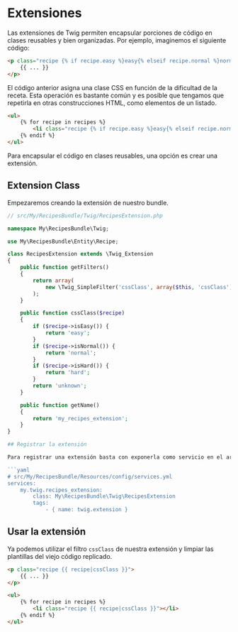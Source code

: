 # Extensiones

Las extensiones de Twig permiten encapsular porciones de código en clases reusables y bien organizadas. Por ejemplo, imaginemos el siguiente código:

```html
<p class="recipe {% if recipe.easy %}easy{% elseif recipe.normal %}normal{% else %}hard{% endif %}">
    {{ ... }}
</p>
```

El código anterior asigna una clase CSS en función de la dificultad de la receta. Esta operación es bastante común y es posible que tengamos que repetirla en otras construcciones HTML, como elementos de un listado.

```html
<ul>
    {% for recipe in recipes %}
        <li class="recipe {% if recipe.easy %}easy{% elseif recipe.normal %}normal{% else %}hard{% endif %}"></li>
    {% endif %}
</ul>
```

Para encapsular el código en clases reusables, una opción es crear una extensión.


## Extension Class

Empezaremos creando la extensión de nuestro bundle.

```php
// src/My/RecipesBundle/Twig/RecipesExtension.php

namespace My\RecipesBundle\Twig;

use My\RecipesBundle\Entity\Recipe;

class RecipesExtension extends \Twig_Extension
{
    public function getFilters()
    {
        return array(
            new \Twig_SimpleFilter('cssClass', array($this, 'cssClass')),
        );
    }

    public function cssClass($recipe)
    {
        if ($recipe->isEasy()) {
            return 'easy';
        }
        if ($recipe->isNormal()) {
            return 'normal';
        }
        if ($recipe->isHard()) {
            return 'hard';
        }
        return 'unknown';
    }

    public function getName()
    {
        return 'my_recipes_extension';
    }
}

## Registrar la extensión

Para registrar una extensión basta con exponerla como servicio en el archivo `services.yml` del bundle y añadirle el tag `twig.extension` tal y como se muestra a continuación:

```yaml
# src/My/RecipesBundle/Resources/config/services.yml
services:
    my.twig.recipes_extension:
        class: My\RecipesBundle\Twig\RecipesExtension
        tags:
            - { name: twig.extension }
```

## Usar la extensión

Ya podemos utilizar el filtro `cssClass` de nuestra extensión y limpiar las plantillas del viejo código replicado.

```html
<p class="recipe {{ recipe|cssClass }}">
    {{ ... }}
</p>
```

```html
<ul>
    {% for recipe in recipes %}
        <li class="recipe {{ recipe|cssClass }}"></li>
    {% endif %}
</ul>
```
